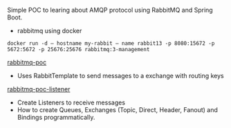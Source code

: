 Simple POC to learing about AMQP protocol using RabbitMQ and Spring Boot.

- rabbitmq using docker

```
docker run -d — hostname my-rabbit — name rabbit13 -p 8080:15672 -p 5672:5672 -p 25676:25676 rabbitmq:3-management
```

[rabbitmq-poc](https://github.com/lucasaquiles/poc-rabbitmq/tree/master/rabbitmq-poc)
- Uses RabbitTemplate to send messages to a exchange with routing keys

[rabbitmq-poc-listener](https://github.com/lucasaquiles/poc-rabbitmq/tree/master/rabbitmq-poc-listener)
- Create Listeners to receive messages
- How to create Queues, Exchanges (Topic, Direct, Header, Fanout) and Bindings programmatically. 


